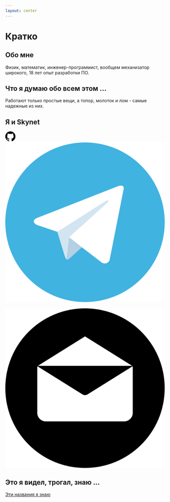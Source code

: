 ```yaml
---
layout: center
---
```


# Кратко

## Обо мне

Физик, математик, инженер-программист, вообщем механизатор широкого, 18 лет опыт разработки ПО.

## Что я думаю обо всем этом ...

Работают только простые вещи, а топор, молоток и лом - самые надежные из них.

## Я и Skynet
<a href="https://github.com/mathter" target="_blank"><img class="icon" src="resources/media/gitbub.svg"/></a>&nbsp;
<a href="https://t.me/onlystw" target="_blank"><img class="icon" src="resources/media/telegram.svg"/></a>&nbsp;
<a href="mailto:onlysimpletw@gmail.com" target="_blank"><img class="icon" src="resources/media/email.svg"/></a>

## Это я видел, трогал, знаю ...
[Эти названия я знаю](itnames.html)
